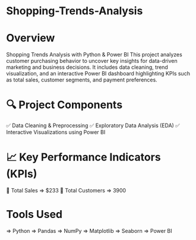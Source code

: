 # Shopping-Trends-Analysis
# Overview
Shopping Trends Analysis with Python &amp; Power BI  This project analyzes customer purchasing behavior to uncover key insights for data-driven marketing and business decisions. It includes data cleaning, trend visualization, and an interactive Power BI dashboard highlighting KPIs such as total sales, customer segments, and payment preferences.
# 🔍 Project Components
✅ Data Cleaning & Preprocessing ✅ Exploratory Data Analysis (EDA) ✅ Interactive Visualizations using Power BI
# 📈 Key Performance Indicators (KPIs)
🧾 Total Sales =>	$233
👥 Total Customers =>	3900
# Tools Used
=> Python
=> Pandas
=> NumPy
=> Matplotlib
=> Seaborn
=> Power BI
